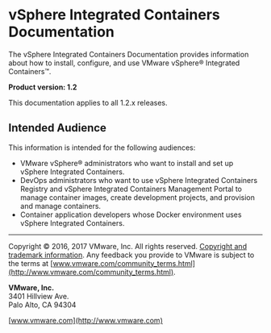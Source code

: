 # vSphere Integrated Containers Documentation

The vSphere Integrated Containers Documentation provides information about how to install, configure, and use VMware vSphere&reg; Integrated Containers&trade;.

**Product version: 1.2**

This documentation applies to all 1.2.x releases.

## Intended Audience

This information is intended for the following audiences:

- VMware vSphere&reg; administrators who want to install and set up vSphere Integrated Containers. 
- DevOps administrators who want to use vSphere Integrated Containers Registry and vSphere Integrated Containers Management Portal to manage container images, create development projects, and provision and manage containers.
- Container application developers whose Docker environment uses vSphere Integrated Containers. 

----------

Copyright &copy; 2016, 2017 VMware, Inc. All rights reserved. [Copyright and trademark information](http://pubs.vmware.com/copyright-trademark.html). Any feedback you provide to VMware is subject to the terms at [www.vmware.com/community_terms.html](http://www.vmware.com/community_terms.html).

**VMware, Inc.**<br>
3401 Hillview Ave.<br>
Palo Alto, CA 94304

[www.vmware.com](http://www.vmware.com)
